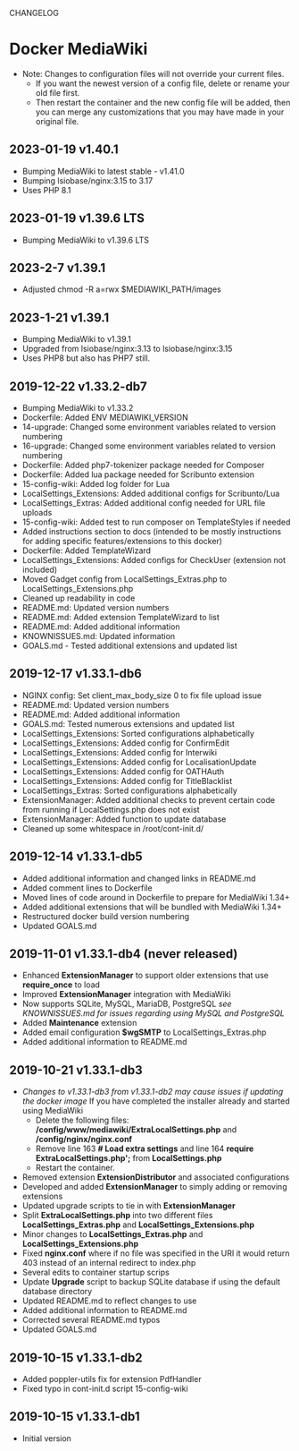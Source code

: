 CHANGELOG

# Docker MediaWiki

-   Note: Changes to configuration files will not override your current files.
    -   If you want the newest version of a config file, delete or rename your old file first.
    -   Then restart the container and the new config file will be added, then you can merge any customizations that you may have made in your original file.

## 2023-01-19 v1.40.1

-   Bumping MediaWiki to latest stable - v1.41.0
-   Bumping lsiobase/nginx:3.15 to 3.17
-   Uses PHP 8.1

## 2023-01-19 v1.39.6 LTS

-   Bumping MediaWiki to v1.39.6 LTS

## 2023-2-7 v1.39.1

-   Adjusted chmod -R a=rwx $MEDIAWIKI_PATH/images

## 2023-1-21 v1.39.1

-   Bumping MediaWiki to v1.39.1
-   Upgraded from lsiobase/nginx:3.13 to lsiobase/nginx:3.15
-   Uses PHP8 but also has PHP7 still.

## 2019-12-22 v1.33.2-db7

-   Bumping MediaWiki to v1.33.2
-   Dockerfile: Added ENV MEDIAWIKI_VERSION
-   14-upgrade: Changed some environment variables related to version numbering
-   16-upgrade: Changed some environment variables related to version numbering
-   Dockerfile: Added php7-tokenizer package needed for Composer
-   Dockerfile: Added lua package needed for Scribunto extension
-   15-config-wiki: Added log folder for Lua
-   LocalSettings_Extensions: Added additional configs for Scribunto/Lua
-   LocalSettings_Extras: Added additional config needed for URL file uploads
-   15-config-wiki: Added test to run composer on TemplateStyles if needed
-   Added instructions section to docs (intended to be mostly instructions for adding specific features/extensions to this docker)
-   Dockerfile: Added TemplateWizard
-   LocalSettings_Extensions: Added configs for CheckUser (extension not included)
-   Moved Gadget config from LocalSettings_Extras.php to LocalSettings_Extensions.php
-   Cleaned up readability in code
-   README.md: Updated version numbers
-   README.md: Added extension TemplateWizard to list
-   README.md: Added additional information
-   KNOWNISSUES.md: Updated information
-   GOALS.md - Tested additional extensions and updated list

## 2019-12-17 v1.33.1-db6

-   NGINX config: Set client_max_body_size 0 to fix file upload issue
-   README.md: Updated version numbers
-   README.md: Added additional information
-   GOALS.md: Tested numerous extensions and updated list
-   LocalSettings_Extensions: Sorted configurations alphabetically
-   LocalSettings_Extensions: Added config for ConfirmEdit
-   LocalSettings_Extensions: Added config for Interwiki
-   LocalSettings_Extensions: Added config for LocalisationUpdate
-   LocalSettings_Extensions: Added config for OATHAuth
-   LocalSettings_Extensions: Added config for TitleBlacklist
-   LocalSettings_Extras: Sorted configurations alphabetically
-   ExtensionManager: Added additional checks to prevent certain code from running if LocalSettings.php does not exist
-   ExtensionManager: Added function to update database
-   Cleaned up some whitespace in /root/cont-init.d/

## 2019-12-14 v1.33.1-db5

-   Added additional information and changed links in README.md
-   Added comment lines to Dockerfile
-   Moved lines of code around in Dockerfile to prepare for MediaWiki 1.34+
-   Added additional extensions that will be bundled with MediaWiki 1.34+
-   Restructured docker build version numbering
-   Updated GOALS.md

## 2019-11-01 v1.33.1-db4 (never released)

-   Enhanced **ExtensionManager** to support older extensions that use **require_once** to load
-   Improved **ExtensionManager** integration with MediaWiki
-   Now supports SQLite, MySQL, MariaDB, PostgreSQL _see KNOWNISSUES.md for issues regarding using MySQL and PostgreSQL_
-   Added **Maintenance** extension
-   Added email configuration **$wgSMTP** to LocalSettings_Extras.php
-   Added additional information to README.md

## 2019-10-21 v1.33.1-db3

-   _Changes to v1.33.1-db3 from v1.33.1-db2 may cause issues if updating the docker image_
    If you have completed the installer already and started using MediaWiki
    -   Delete the following files: **/config/www/mediawiki/ExtraLocalSettings.php** and **/config/nginx/nginx.conf**
    -   Remove line 163 **# Load extra settings** and line 164 **require ExtraLocalSettings.php';** from **LocalSettings.php**
    -   Restart the container.
-   Removed extension **ExtensionDistributor** and associated configurations
-   Developed and added **ExtensionManager** to simply adding or removing extensions
-   Updated upgrade scripts to tie in with **ExtensionManager**
-   Split **ExtraLocalSettings.php** into two different files **LocalSettings_Extras.php** and **LocalSettings_Extensions.php**
-   Minor changes to **LocalSettings_Extras.php** and **LocalSettings_Extensions.php**
-   Fixed **nginx.conf** where if no file was specified in the URI it would return 403 instead of an internal redirect to index.php
-   Several edits to container startup scrips
-   Update **Upgrade** script to backup SQLite database if using the default database directory
-   Updated README.md to reflect changes to use
-   Added additional information to README.md
-   Corrected several README.md typos
-   Updated GOALS.md

## 2019-10-15 v1.33.1-db2

-   Added poppler-utils fix for extension PdfHandler
-   Fixed typo in cont-init.d script 15-config-wiki

## 2019-10-15 v1.33.1-db1

-   Initial version
